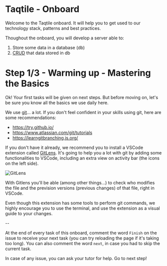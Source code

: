 # Taqtile - Onboard

Welcome to the Taqtile onboard. It will help you to get used to our technology stack, patterns and best practices.

Thoughout the onboard, you will develop a server able to:

1. Store some data in a database (db)
1. [CRUD](https://en.wikipedia.org/wiki/Create,_read,_update_and_delete) that data stored in db

# Step 1/3 - Warming up - Mastering the Basics

Ok! Your first tasks will be given on next steps. But before moving on, let's be sure you know all the basics we use daily here.

We use [git](https://git-scm.com/)... a lot. If you don't feel confident in your skills using git, here are some recommendations:

- https://try.github.io/
- https://www.atlassian.com/git/tutorials
- https://learngitbranching.js.org/


If you don't have it already, we recommend you to install a VSCode extension called [GitLens](https://marketplace.visualstudio.com/items?itemName=eamodio.gitlens). It's going to help you a lot with git by adding some functionalities to VSCode, including an extra view on activity bar (the icons on the left side).

![GitLens](https://raw.githubusercontent.com/indigotech/taq-github-bot/master/images/gitlens.jpg)

With Gitlens you'll be able (among other things...) to check who modifies the file and the prevision versions (previous changes) of that file, right in VSCode.

Even though this extension has some tools to perform git commands, we highly encourage you to use the terminal, and use the extension as a visual guide to your changes.

--

At the end of every task of this onboard, comment the word `Finish` on the issue to receive your next task (you can try reloading the page if it's taking too long).
You can also comment the word `next`, in case you had to skip the current task.

In case of any issue, you can ask your tutor for help. Go to next step!
